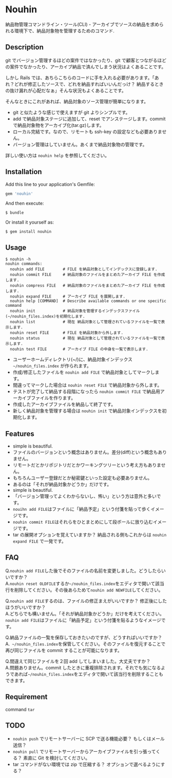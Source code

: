 # Nouhin

納品物管理コマンドライン・ツール(CLI) - アーカイブでソースの納品を求められる環境下で、納品対象物を管理するためのコマンド.

## Description

git でバージョン管理するほどの案件ではなかったり、git で顧客とつながるほどの案件でなかったり、アーカイブ納品で済んでしまう状況はよくあることです。

しかし Rails では、あちらこちらのコードに手を入れる必要があります。「あれ？どれが修正したソースで、どれを納品すればいいんだっけ？ 納品するときの抜け漏れが心配だなぁ」そんな状況もよくあることです。

そんなときにこれがあれば、納品対象のソース管理が簡単になります。

* git と似たような感じで使えますが git よりシンプルです。
* add で納品対象ステージに追加して、reset でアンステージします。commit で納品対象物をアーカイブ化(tar.gz)します。
* ローカル完結です。なので、リモートも ssh-key の設定なども必要ありません。
* バージョン管理はしていません。あくまで納品対象物の管理です。


詳しい使い方は `nouhin help` を参照してください。

## Installation

Add this line to your application's Gemfile:

```ruby
gem 'nouhin'
```

And then execute:

    $ bundle

Or install it yourself as:

    $ gem install nouhin

## Usage

    $ nouhin -h
    nouhin commands:
      nouhin add FILE        # FILE を納品対象としてインデックスに登録します.
      nouhin commit FILE     # 納品対象のファイルをまとめたアーカイブ FILE を作成します.
      nouhin compress FILE   # 納品対象のファイルをまとめたアーカイブ FILE を作成します.
      nouhin expand FILE     # アーカイブ FILE を展開します.
      nouhin help [COMMAND]  # Describe available commands or one specific command
      nouhin init            # 納品対象を管理するインデックスファイル(~/nouhin_files.index)を初期化します.
      nouhin list            # 現在 納品対象として管理されているファイルを一覧で表示します.
      nouhin reset FILE      # FILE を納品対象から外します.
      nouhin status          # 現在 納品対象として管理されているファイルを一覧で表示します.
      nouhin test FILE       # アーカイブ FILE の中身を一覧で表示します.

* ユーザーホームディレクトリ(~/)に、納品対象インデックス ` ~/nouhin_files.index` が作られます。
* 作成/修正したファイルを `nouhin add FILE` で納品対象としてマークします。
* 間違ってマークした場合は `nouhin reset FILE` で納品対象から外します。
* テストが完了して納品する段階になったら `nouhin commit FILE` で納品用アーカイブファイルを作ります。
* 作成したアーカイブファイルを納品して終了です。
* 新しく納品対象を管理する場合は `nouhin init` で納品対象インデックスを初期化します。

## Features

* simple is beautiful.
* ファイルのバージョンという概念はありません。差分(diff)という概念もありません。
* リモートだとかリポジトリだとかワーキングツリーという考え方もありません。
* もちろんユーザー登録だとか秘密鍵といった設定も必要ありません。
* あるのは「それが納品対象かどうか」だけです。
* simple is beautiful.
* 「バージョン管理ってよくわからないし、怖い」という方は意外と多いです。
* `nouihn add FILE`はファイルに「納品予定」という付箋を貼って歩くイメージです。
* `nouhin commit FILE`はそれらをひとまとめにして段ボールに放り込むイメージです。
* tar の展開オプションを覚えていますか？ 納品される側もこれからは `nouhin expand FILE` で一発です。

## FAQ
Q.`nouhin add FILE`した後でそのファイルの名前を変更しました。どうしたらいいですか？  
A.`nouhin reset OLDFILE`するか`~/nouhin_files.index`をエディタで開いて該当行を削除してください。その後あらためて`nouhin add NEWFILE`してください。


Q.`nouhin add FILE`するのは、ファイルの修正まえがいいですか？ 修正後にしたほうがいいですか？  
A.どちらでも構いません。「それが納品対象かどうか」だけを考えてください。`nouhin add FILE`はファイルに「納品予定」という付箋を貼るようなイメージです。


Q.納品ファイルの一覧を保存しておきたいのですが、どうすればいいですか？  
A.` ~/nouhin_files.index`を保管してください。そのファイルを復元することで再び同じファイルを commit することが可能になります。

Q.間違えて同じファイルを２回 add してしまいました。大丈夫ですか？  
A.問題ありません。commit したときに重複排除されます。それでも気になるようであれば`~/nouhin_files.index`をエディタで開いて該当行を削除することもできます。


## Requirement
command `tar`

## TODO
* `nouhin push` でリモートサーバーに SCP で送る機能必要？ もしくはメール送信？
* `nouhin pull` でリモートサーバーからアーカイブファイルを引っ張ってくる？ 素直に Git を検討してください。
* tar コマンドがない環境では zip で圧縮する？ オプションで選べるようにする？
